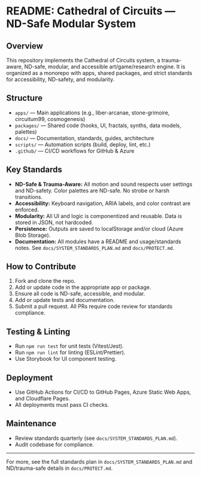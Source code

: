 # README: Cathedral of Circuits — ND-Safe Modular System

## Overview
This repository implements the Cathedral of Circuits system, a trauma-aware, ND-safe, modular, and accessible art/game/research engine. It is organized as a monorepo with apps, shared packages, and strict standards for accessibility, ND-safety, and modularity.

## Structure
- `apps/` — Main applications (e.g., liber-arcanae, stone-grimoire, circuitum99, cosmogenesis)
- `packages/` — Shared code (hooks, UI, fractals, synths, data models, palettes)
- `docs/` — Documentation, standards, guides, architecture
- `scripts/` — Automation scripts (build, deploy, lint, etc.)
- `.github/` — CI/CD workflows for GitHub & Azure

## Key Standards
- **ND-Safe & Trauma-Aware:** All motion and sound respects user settings and ND-safety. Color palettes are ND-safe. No strobe or harsh transitions.
- **Accessibility:** Keyboard navigation, ARIA labels, and color contrast are enforced.
- **Modularity:** All UI and logic is componentized and reusable. Data is stored in JSON, not hardcoded.
- **Persistence:** Outputs are saved to localStorage and/or cloud (Azure Blob Storage).
- **Documentation:** All modules have a README and usage/standards notes. See `docs/SYSTEM_STANDARDS_PLAN.md` and `docs/PROTECT.md`.

## How to Contribute
1. Fork and clone the repo.
2. Add or update code in the appropriate app or package.
3. Ensure all code is ND-safe, accessible, and modular.
4. Add or update tests and documentation.
5. Submit a pull request. All PRs require code review for standards compliance.

## Testing & Linting
- Run `npm run test` for unit tests (Vitest/Jest).
- Run `npm run lint` for linting (ESLint/Prettier).
- Use Storybook for UI component testing.

## Deployment
- Use GitHub Actions for CI/CD to GitHub Pages, Azure Static Web Apps, and Cloudflare Pages.
- All deployments must pass CI checks.

## Maintenance
- Review standards quarterly (see `docs/SYSTEM_STANDARDS_PLAN.md`).
- Audit codebase for compliance.

---

For more, see the full standards plan in `docs/SYSTEM_STANDARDS_PLAN.md` and ND/trauma-safe details in `docs/PROTECT.md`.
